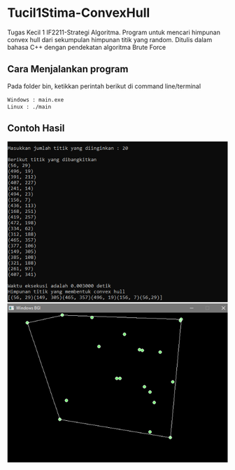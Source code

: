 # Tucil1Stima-ConvexHull
Tugas Kecil 1 IF2211-Strategi Algoritma. Program untuk mencari himpunan convex hull dari sekumpulan himpunan titik yang random. Ditulis dalam bahasa C++ dengan pendekatan algoritma Brute Force

## Cara Menjalankan program
Pada folder bin, ketikkan perintah berikut di command line/terminal
```
Windows : main.exe
Linux : ./main
```

## Contoh Hasil
![alt text](https://raw.githubusercontent.com/annaelvira24/Tucil1Stima-ConvexHull/master/screen1.png)
![alt text](https://raw.githubusercontent.com/annaelvira24/Tucil1Stima-ConvexHull/master/screen2.png)
